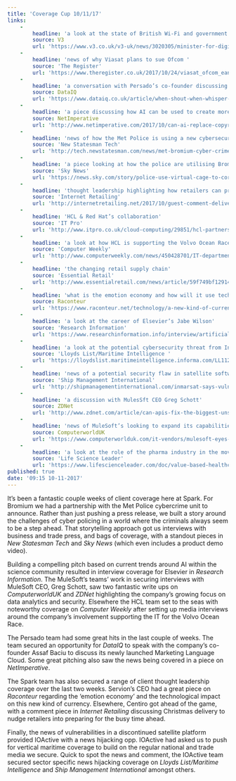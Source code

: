 ```yaml
---
title: 'Coverage Cup 10/11/17'
links:
    -
        headline: 'a look at the state of British Wi-Fi and government investment in fibre'
        source: V3
        url: 'https://www.v3.co.uk/v3-uk/news/3020305/minister-for-digital-matt-hancocks-speech-to-the-broadband-stakeholder-group-2017-conference'
    -
        headline: 'news of why Viasat plans to sue Ofcom '
        source: 'The Register'
        url: 'https://www.theregister.co.uk/2017/10/24/viasat_ofcom_ean_legal_threat/'
    -
        headline: 'a conversation with Persado’s co-founder discussing AI in marketing'
        source: DataIQ
        url: 'https://www.dataiq.co.uk/article/when-shout-when-whisper-making-ai-driven-marketing-really-personal'
    -
        headline: 'a piece discussing how AI can be used to create more emotive, personalised marketing'
        source: NetImperative
        url: 'http://www.netimperative.com/2017/10/can-ai-replace-copyrighting-persado-one-enables-1-1-emotional-language-personalisation/'
    -
        headline: 'news of how the Met Police is using a new cybersecurity tool'
        source: 'New Statesman Tech'
        url: 'http://tech.newstatesman.com/news/met-bromium-cyber-crime'
    -
        headline: 'a piece looking at how the police are utilising Bromium’s software to combat cybercrime'
        source: 'Sky News'
        url: 'https://news.sky.com/story/police-use-virtual-cage-to-corral-malware-and-probe-cybercrime-evidence-11109509'
    -
        headline: 'thought leadership highlighting how retailers can prepare for Christmas deliveries'
        source: 'Internet Retailing'
        url: 'http://internetretailing.net/2017/10/guest-comment-delivering-time-christmas-two-key-areas-focus/'
    -
        headline: 'HCL & Red Hat’s collaboration'
        source: 'IT Pro'
        url: 'http://www.itpro.co.uk/cloud-computing/29851/hcl-partners-with-red-hat-on-enterprise-app-development'
    -
        headline: 'a look at how HCL is supporting the Volvo Ocean Race'
        source: 'Computer Weekly'
        url: 'http://www.computerweekly.com/news/450428701/IT-department-keeps-Volvo-Ocean-Race-sailors-on-even-keel-around-the-world'
    -
        headline: 'the changing retail supply chain'
        source: 'Essential Retail'
        url: 'http://www.essentialretail.com/news/article/59f749bf12914-how-retailers-are-reinventing-the-supply-chain-for-an-omnichannel-age'
    -
        headline: 'what is the emotion economy and how will it use technology'
        source: Raconteur
        url: 'https://www.raconteur.net/technology/a-new-kind-of-currency-the-emotion-economy'
    -
        headline: 'a look at the career of Elsevier’s Jabe Wilson'
        source: 'Research Information'
        url: 'https://www.researchinformation.info/interview/artificial-future'
    -
        headline: 'a look at the potential cybersecurity threat from Inmarsat’s discontinued satellite platform'
        source: 'Lloyds List/Maritime Intelligence '
        url: 'https://lloydslist.maritimeintelligence.informa.com/LL112030/Inmarsat-says-no-threat-from-discontinued-satellite-platform'
    -
        headline: 'news of a potential security flaw in satellite software'
        source: 'Ship Management International'
        url: 'http://shipmanagementinternational.com/inmarsat-says-vulnerable-software-no-longer-in-service/'
    -
        headline: 'a discussion with MulesSft CEO Greg Schott'
        source: ZDNet
        url: 'http://www.zdnet.com/article/can-apis-fix-the-biggest-unsolved-problem-in-tech/'
    -
        headline: 'news of MuleSoft’s looking to expand its capabilities in security and analytics'
        source: ComputerworldUK
        url: 'https://www.computerworlduk.com/it-vendors/mulesoft-eyes-security-analytics-in-bid-for-growth-3665687/'
    -
        headline: 'a look at the role of the pharma industry in the move to value based healthcare'
        source: 'Life Science Leader'
        url: 'https://www.lifescienceleader.com/doc/value-based-healthcare-pharma-s-role-in-the-transition-0001'
published: true
date: '09:15 10-11-2017'
---
```


It’s been a fantastic couple weeks of client coverage here at Spark. For Bromium we had a partnership with the Met Police cybercrime unit to announce. Rather than just pushing a press release, we built a story around the challenges of cyber policing in a world where the criminals always seem to be a step ahead. That storytelling approach got us interviews with business and trade press, and bags of coverage, with a standout pieces in _New Statesman Tech_ and _Sky News_ (which even includes a product demo video). 

Building a compelling pitch based on current trends around AI within the science community resulted in interview coverage for Elsevier in _Research Information_. The MuleSoft’s teams’ work in securing interviews with MuleSoft CEO, Greg Schott, saw two fantastic write ups on _ComputerworldUK_ and _ZDNet_ highlighting the company’s growing focus on data analytics and security. Elsewhere the HCL team set to the seas with noteworthy coverage on _Computer Weekly_ after setting up media interviews around the company’s involvement supporting the IT for the Volvo Ocean Race.

The Persado team had some great hits in the last couple of weeks.  The team secured an opportunity for _DataIQ_ to speak with the company’s co-founder Assaf Baciu to discuss its newly launched Marketing Language Cloud. Some great pitching also saw the news being covered in a piece on _NetImperative_. 

The Spark team has also secured a range of client thought leadership coverage over the last two weeks. Servion’s CEO had a great piece on _Raconteur_ regarding the ‘emotion economy’ and the technological impact on this new kind of currency. Elsewhere, Centiro got ahead of the game, with a comment piece in _Internet Retailing_ discussing Christmas delivery to nudge retailers into preparing for the busy time ahead.

Finally, the news of vulnerabilities in a discontinued satellite platform provided IOActive with a news hijacking opp. IOActive had asked us to push for vertical maritime coverage to build on the regular national and trade media we secure. Quick to spot the news and comment, the IOActive team secured sector specific news hijacking coverage on _Lloyds List/Maritime Intelligence_ and _Ship Management International_ amongst others. 